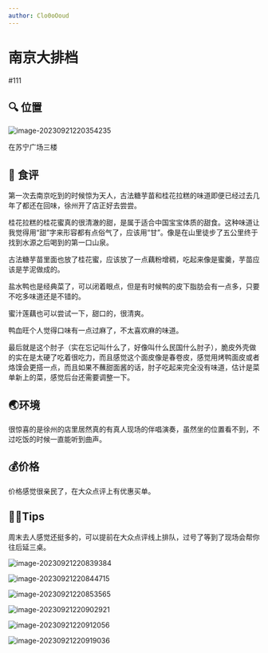 ```yaml
---
author: Clo0oOoud
---
```


# 南京大排档

#111

## :mag: 位置

![image-20230921220354235](https://s2.loli.net/2023/09/22/MCEwUs27GqVL8ph.png)

在苏宁广场三楼

## 🌰 食评

第一次去南京吃到的时候惊为天人，古法糖芋苗和桂花拉糕的味道即便已经过去几年了都还在回味，徐州开了店正好去尝尝。

桂花拉糕的桂花蜜真的很清澈的甜，是属于适合中国宝宝体质的甜食。这种味道让我觉得用“甜”字来形容都有点俗气了，应该用“甘”。像是在山里徒步了五公里终于找到水源之后喝到的第一口山泉。

古法糖芋苗里面也放了桂花蜜，应该放了一点藕粉增稠，吃起来像是蜜羹，芋苗应该是芋泥做成的。

盐水鸭也是经典菜了，可以闭着眼点，但是有时候鸭的皮下脂肪会有一点多，只要不吃多味道还是不错的。

蜜汁莲藕也可以尝试一下，甜口的，很清爽。

鸭血旺个人觉得口味有一点过麻了，不太喜欢麻的味道。

最后就是这个肘子（实在忘记叫什么了，好像叫什么民国什么肘子），脆皮外壳做的实在是太硬了吃着很吃力，而且感觉这个面皮像是春卷皮，感觉用烤鸭面皮或者烙馍会更搭一点，而且如果不蘸甜面酱的话，肘子吃起来完全没有味道，估计是菜单新上的菜，感觉后台还需要调整一下。

## :earth_asia:环境

很惊喜的是徐州的店里居然真的有真人现场的伴唱演奏，虽然坐的位置看不到，不过吃饭的时候一直能听到曲声。

## :moneybag:价格

价格感觉很亲民了，在大众点评上有优惠买单。

## :tipping_hand_man:Tips

周末去人感觉还挺多的，可以提前在大众点评线上排队，过号了等到了现场会帮你往后延三桌。

![image-20230921220839384](https://s2.loli.net/2023/09/21/O6PcMwB2jIQYT3z.png)

![image-20230921220844715](https://s2.loli.net/2023/09/21/fYRmCyDxW6OShkA.png)

![image-20230921220853565](https://s2.loli.net/2023/09/21/CfdZyzlSRmnx32p.png)

![image-20230921220902921](https://s2.loli.net/2023/09/21/BYz8LPVE9hDQWJi.png)

![image-20230921220912056](https://s2.loli.net/2023/09/21/sWPiQ3ZCFROVGbX.png)

![image-20230921220919036](https://s2.loli.net/2023/09/21/AuWpMlafh8Sd1tc.png)
